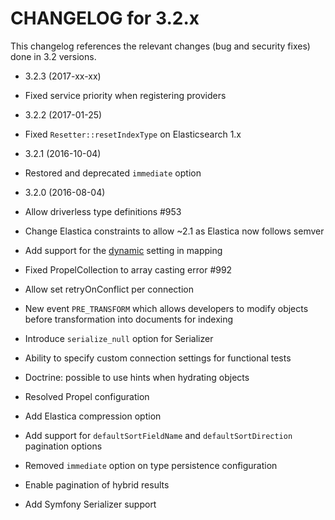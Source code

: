 CHANGELOG for 3.2.x
===================

This changelog references the relevant changes (bug and security fixes) done
in 3.2 versions.

* 3.2.3 (2017-xx-xx)

 * Fixed service priority when registering providers

* 3.2.2 (2017-01-25)

 * Fixed `Resetter::resetIndexType` on Elasticsearch 1.x

* 3.2.1 (2016-10-04)

 * Restored and deprecated `immediate` option

* 3.2.0 (2016-08-04)

 * Allow driverless type definitions #953
 * Change Elastica constraints to allow ~2.1 as Elastica now follows semver
 * Add support for the [dynamic](https://www.elastic.co/guide/en/elasticsearch/reference/current/dynamic.html) setting in mapping
 * Fixed PropelCollection to array casting error #992
 * Allow set retryOnConflict per connection
 * New event `PRE_TRANSFORM` which allows developers to modify objects before
   transformation into documents for indexing
 * Introduce `serialize_null` option for Serializer
 * Ability to specify custom connection settings for functional tests
 * Doctrine: possible to use hints when hydrating objects
 * Resolved Propel configuration
 * Add Elastica compression option
 * Add support for `defaultSortFieldName` and `defaultSortDirection` pagination options
 * Removed `immediate` option on type persistence configuration
 * Enable pagination of hybrid results
 * Add Symfony Serializer support
